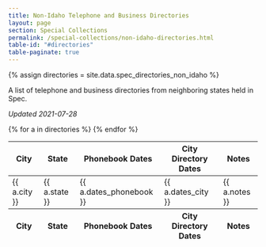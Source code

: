 ```yaml
---
title: Non-Idaho Telephone and Business Directories
layout: page
section: Special Collections
permalink: /special-collections/non-idaho-directories.html
table-id: "#directories"
table-paginate: true
---
```

{% assign directories = site.data.spec_directories_non_idaho %}

A list of telephone and business directories from neighboring states held in Spec. 

*Updated 2021-07-28*

<table id="directories" class="table table-striped">
    <thead>
        <tr>
            <th scope="column">City</th>
            <th scope="column">State</th>
            <th scope="column">Phonebook Dates</th>
            <th scope="column">City Directory Dates</th>
            <th scope="column">Notes</th>
        </tr>
    </thead>
    <tbody class="table-group-divider">
    {% for a in directories %}
        <tr>
            <td>{{ a.city }}</td>
            <td>{{ a.state }}</td>
            <td>{{ a.dates_phonebook }}</td>
            <td>{{ a.dates_city }}</td>
            <td>{{ a.notes }}</td>
        </tr>
    {% endfor %}
    </tbody>
    <thead>
        <tr>
            <th>City</th>
            <th>State</th>
            <th>Phonebook Dates</th>
            <th>City Directory Dates</th>
            <th>Notes</th>
        </tr>
    </thead>
</table>
